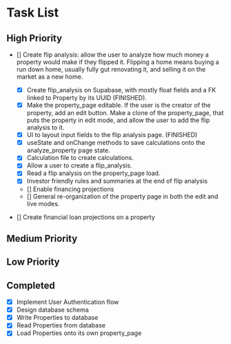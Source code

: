 # Task List

## High Priority
-   [] Create flip analysis: allow the user to analyze how much money a property would make if they flipped it. Flipping a home means buying a run down home, usually fully gut renovating it, and selling it on the market as a new home.
    - [x] Create flip_analysis on Supabase, with mostly float fields and a FK linked to Property by its UUID (FINISHED).
    - [x] Make the property_page editable. If the user is the creator of the property, add an edit button. Make a clone of the property_page, that puts the property in edit mode, and allow the user to add the flip analysis to it.
    - [x] UI to layout input fields to the flip analysis page. (FINISHED)
    - [x] useState and onChange methods to save calculations onto the analyze_property page state.
    - [x] Calculation file to create calculations.
    - [x] Allow a user to create a flip_analysis.
    - [x] Read a flip analysis on the property_page load.
    - [x] Investor friendly rules and summaries at the end of flip analysis
    - [] Enable financing projections
    - [] General re-organization of the property page in both the edit and live modes.

-   [] Create financial loan projections on a property

## Medium Priority

## Low Priority


## Completed

-   [x] Implement User Authentication flow
-   [x] Design database schema
-   [x] Write Properties to database
-   [x] Read Properties from database
-   [x] Load Properties onto its own property_page

